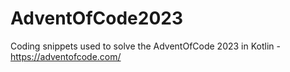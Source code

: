 # AdventOfCode2023
Coding snippets used to solve the AdventOfCode 2023 in Kotlin - https://adventofcode.com/

